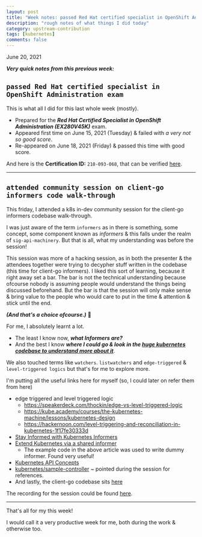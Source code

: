 ```yaml
---
layout: post
title: "Week notes: passed Red Hat certified specialist in OpenShift Administration exam, attended community session on client-go informers code walk-through #25"
description: "rough notes of what things I did today"
category: upstream-contribution
tags: [kubernetes]
comments: false
---
```


June 20, 2021

***Very quick notes from this previous week:***

## `passed Red Hat certified specialist in OpenShift Administration exam`

This is what all I did for this last whole week (mostly).

- Prepared for the ***Red Hat Certified Specialist in OpenShift Administration (EX280V45K)*** exam.
- Appeared first time on June 15, 2021 (Tuesday) & failed with *a very not so good score*.
- Re-appeared on June 18, 2021 (Friday) & passed this time with good score.

And here is the **Certification ID:** `210-093-068`, that can be verified [here](https://www.redhat.com/rhtapps/certification/verify/?certId=210-093-068).

---

## `attended community session on client-go informers code walk-through`

This friday, I attended a k8s in-dev community session for the client-go informers codebase walk-through.

I was just aware of the term `informers` as in there is something, some concept, some component known as *informers* & this falls under the realm of `sig-api-machinery`. But that is all, what my understanding was before the session!

This session was more of a hacking session, as in both the presenter & the attendees together were trying to decypher stuff written in the codebase (this time for client-go informers). I liked this sort of learning, because it right away set a bar. The bar is not the technical understanding because ofcourse nobody is assuming people would understand the things being discussed beforehand. But the bar is that the session will only make sense & bring value to the people who would care to put in the time & attention & stick until the end.

***(And that's a choice ofcourse.)*** 🙂

For me, I absolutely learnt a lot.
- The least I know now,  ***what Informers are?*** 
- And the best I know ***where I could go & look in the [huge kubernetes codebase to understand more about it](https://github.com/kubernetes/kubernetes/blob/master/staging/src/k8s.io/client-go/informers/generic.go)***. 

We also touched terms like `watchers`. `listwatchers` and `edge-triggered` & `level-triggered logics` but that's for me to explore more.

I'm putting all the useful links here for myself (so, I could later on refer them from here)

- edge triggered and level triggered logic
    - https://speakerdeck.com/thockin/edge-vs-level-triggered-logic
    - https://kube.academy/courses/the-kubernetes-machine/lessons/kubernetes-design
    - https://hackernoon.com/level-triggering-and-reconciliation-in-kubernetes-1f17fe30333d
- [Stay Informed with Kubernetes Informers](https://firehydrant.io/blog/stay-informed-with-kubernetes-informers/)
- [Extend Kubernetes via a shared informer](https://www.cncf.io/blog/2019/10/15/extend-kubernetes-via-a-shared-informer/)
    - The example code in the above article was used to write dummy informer. Found very useful!
- [Kubernetes API Concepts](https://kubernetes.io/docs/reference/using-api/api-concepts/)
- [kubernetes/sample-controller](https://github.com/kubernetes/sample-controller/blob/master/controller.go) ~ pointed during the session for references.
- And lastly, the client-go codebase sits [here](https://github.com/kubernetes/kubernetes/blob/master/staging/src/k8s.io/client-go/informers)

The recording for the session could be found [here](http://bit.ly/in-dev-sessions).

---

That's all for my this week!

I would call it a very productive week for me, both during the work & otherwise too.
